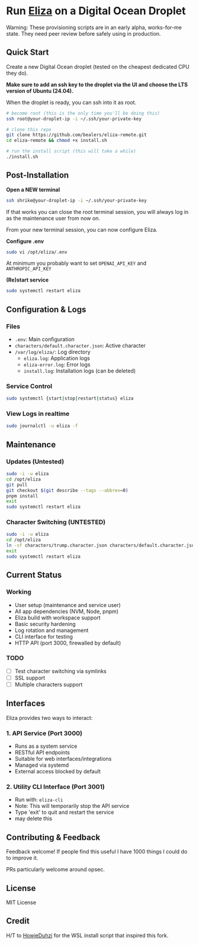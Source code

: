# Run [Eliza](https://github.com/ai16z/eliza) on a Digital Ocean Droplet

Warning: These provisioning scripts are in an early alpha, works-for-me state. They need peer review before safely using in production.

## Quick Start

Create a new Digital Ocean droplet (tested on the cheapest dedicated CPU they do).

**Make sure to add an ssh key to the droplet via the UI and choose the LTS version of Ubuntu (24.04).**

When the droplet is ready, you can ssh into it as root.

```bash
# become root (this is the only time you'll be doing this)
ssh root@your-droplet-ip -i ~/.ssh/your-private-key

# clone this repo
git clone https://github.com/bealers/eliza-remote.git
cd eliza-remote && chmod +x install.sh

# run the install script (this will take a while)
./install.sh
```

## Post-Installation

**Open a NEW terminal**
```bash
ssh shrike@your-droplet-ip -i ~/.ssh/your-private-key
```

If that works you can close the root terminal session, you will always log in as the maintenance user from now on.

From your new terminal session, you can now configure Eliza.

**Configure .env**
```bash
sudo vi /opt/eliza/.env
```
At minimum you probably want to set `OPENAI_API_KEY` and `ANTHROPIC_API_KEY`

**(Re)start service**
```bash
sudo systemctl restart eliza
```

## Configuration & Logs

### Files
- `.env`: Main configuration
- `characters/default.character.json`: Active character
- `/var/log/eliza/`: Log directory
  - `eliza.log`: Application logs
  - `eliza-error.log`: Error logs
  - `install.log`: Installation logs (can be deleted)

### Service Control
```bash
sudo systemctl {start|stop|restart|status} eliza
```

### View Logs in realtime
```bash
sudo journalctl -u eliza -f
```

## Maintenance

### Updates (Untested)
```bash
sudo -i -u eliza
cd /opt/eliza
git pull
git checkout $(git describe --tags --abbrev=0)
pnpm install
exit
sudo systemctl restart eliza
```

### Character Switching (UNTESTED)
```bash
sudo -i -u eliza
cd /opt/eliza
ln -sf characters/trump.character.json characters/default.character.json
exit
sudo systemctl restart eliza
```

## Current Status

### Working
- User setup (maintenance and service user)
- All app dependencies (NVM, Node, pnpm)
- Eliza build with workspace support
- Basic security hardening
- Log rotation and management
- CLI interface for testing
- HTTP API (port 3000, firewalled by default)

### TODO
- [ ] Test character switching via symlinks
- [ ] SSL support
- [ ] Multiple characters support

## Interfaces

Eliza provides two ways to interact:

### 1. API Service (Port 3000)
- Runs as a system service
- RESTful API endpoints
- Suitable for web interfaces/integrations
- Managed via systemd
- External access blocked by default

### 2. Utility CLI Interface (Port 3001)
- Run with: `eliza-cli`
- Note: This will temporarily stop the API service
- Type 'exit' to quit and restart the service
- may delete this

## Contributing & Feedback

Feedback welcome! If people find this useful I have 1000 things I could do to improve it.

PRs particularly welcome around opsec.

## License

MIT License

## Credit
H/T to [HowieDuhzi](https://github.com/HowieDuhzit) for the WSL install script that inspired this fork.
